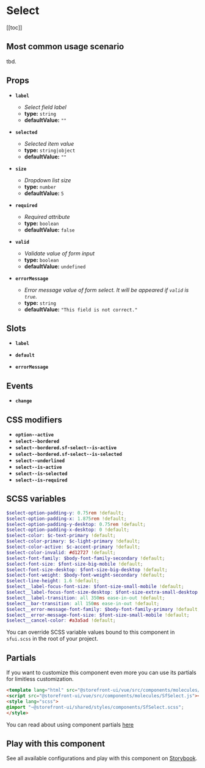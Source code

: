 # Select

<!-- No Component description -->


[[toc]]


## Most common usage scenario

tbd.


## Props

- **`label`**
  - _Select field label_
  - **type:** `string`
  - **defaultValue:** `""`

- **`selected`**
  - _Selected item value_
  - **type:** `string|object`
  - **defaultValue:** `""`

- **`size`**
  - _Dropdown list size_
  - **type:** `number`
  - **defaultValue:** `5`

- **`required`**
  - _Required attribute_
  - **type:** `boolean`
  - **defaultValue:** `false`

- **`valid`**
  - _Validate value of form input_
  - **type:** `boolean`
  - **defaultValue:** `undefined`

- **`errorMessage`**
  - _Error message value of form select. It will be appeared if `valid` is `true`._
  - **type:** `string`
  - **defaultValue:** `"This field is not correct."`


## Slots

- **`label`**

- **`default`**

- **`errorMessage`**


## Events

- **`change`**


## CSS modifiers

- **`option--active`**
- **`select--bordered`**
- **`select--bordered.sf-select--is-active`**
- **`select--bordered.sf-select--is-selected`**
- **`select--underlined`**
- **`select--is-active`**
- **`select--is-selected`**
- **`select--is-required`**


## SCSS variables

```scss
$select-option-padding-y: 0.75rem !default;
$select-option-padding-x: 1.875rem !default;
$select-option-padding-y-desktop: 0.75rem !default;
$select-option-padding-x-desktop: 0 !default;
$select-color: $c-text-primary !default;
$select-color-primary: $c-light-primary !default;
$select-color-active: $c-accent-primary !default;
$select-color-invalid: #d12727 !default;
$select-font-family: $body-font-family-secondary !default;
$select-font-size: $font-size-big-mobile !default;
$select-font-size-desktop: $font-size-big-desktop !default;
$select-font-weight: $body-font-weight-secondary !default;
$select-line-height: 1.6 !default;
$select__label-focus-font-size: $font-size-small-mobile !default;
$select__label-focus-font-size-desktop: $font-size-extra-small-desktop !default;
$select__label-transition: all 350ms ease-in-out !default;
$select__bar-transition: all 150ms ease-in-out !default;
$select__error-message-font-family: $body-font-family-primary !default;
$select__error-message-font-size: $font-size-small-mobile !default;
$select__cancel-color: #a3a5ad !default;
```

You can override SCSS variable values bound to this component in `sfui.scss` in the root of your project.


## Partials

If you want to customize this component even more you can use its partials for limitless customization.

```html
<template lang="html" src="@storefront-ui/vue/src/components/molecules/SfSelect.html"></template>
<script src="@storefront-ui/vue/src/components/molecules/SfSelect.js"></script>
<style lang="scss">
@import "~@storefront-ui/shared/styles/components/SfSelect.scss";
</style>
```

You can read about using component partials [here](docs.storefrontui.io/customization)


## Play with this component

See all available configurations and play with this component on <a href="https://storybook.storefrontui.io/?path=/story/">Storybook</a>.
